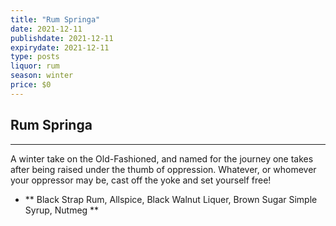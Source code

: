```yaml
---
title: "Rum Springa"
date: 2021-12-11
publishdate: 2021-12-11
expirydate: 2021-12-11
type: posts
liquor: rum
season: winter
price: $0
---
```

## Rum Springa
---
A winter take on the Old-Fashioned, and named for the journey one takes after being raised under the thumb of oppression.  Whatever, or whomever your oppressor may be, cast off the yoke and set yourself free!

* ** Black Strap Rum, Allspice, Black Walnut Liquer, Brown Sugar Simple Syrup, Nutmeg **
